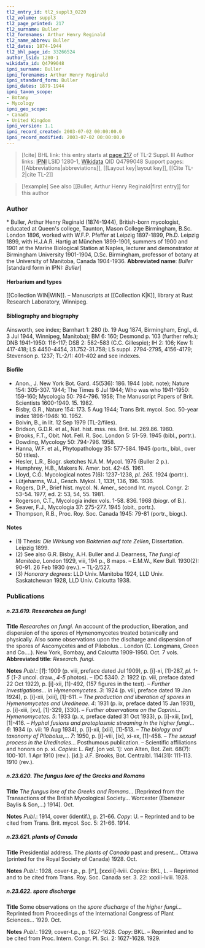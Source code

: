 ```yaml
---
tl2_entry_id: tl2_suppl3_0220
tl2_volume: suppl3
tl2_page_printed: 217
tl2_surname: Buller
tl2_forenames: Arthur Henry Reginald
tl2_name_abbrev: Buller
tl2_dates: 1874-1944
tl2_bhl_page_id: 33266524
author_lsid: 1280-1
wikidata_id: Q4799048
ipni_surname: Buller
ipni_forenames: Arthur Henry Reginald
ipni_standard_form: Buller
ipni_dates: 1879-1944
ipni_taxon_scope: 
- Botany
- Mycology
ipni_geo_scope: 
- Canada
- United Kingdom
ipni_version: 1.1
ipni_record_created: 2003-07-02 00:00:00.0
ipni_record_modified: 2003-07-02 00:00:00.0
---
```


> [!cite] BHL link: this entry starts at [page 217](https://www.biodiversitylibrary.org/page/33266524) of TL-2 Suppl. III
> Author links: [IPNI](https://www.ipni.org/a/1280-1) LSID 1280-1, [Wikidata](https://www.wikidata.org/wiki/Q4799048) QID Q4799048
> Support pages: [[Abbreviations|abbreviations]], [[Layout key|layout key]], [[Cite TL-2|cite TL-2]]

> [!example] See also [[Buller, Arthur Henry Reginald|first entry]] for this author

### Author

\* Buller, Arthur Henry Reginald (1874-1944), British-born mycologist, educated at Queen's college, Taunton, Mason College Birmingham, B.Sc. London 1896, worked with W.F.P. Pfeffer at Leipzig 1897-1899, Ph.D. Leipzig 1899, with H.J.A.R. Hartig at München 1899-1901, summers of 1900 and 1901 at the Marine Biological Station at Naples, lecturer and demonstrator at Birmingham University 1901-1904, D.Sc. Birmingham, professor of botany at the University of Manitoba, Canada 1904-1936. 
**Abbreviated name**: *Buller* \[standard form in IPNI: *Buller*\]

#### Herbarium and types

[[Collection WIN|WIN]]. – Manuscripts at [[Collection K|K]], library at Rust Research Laboratory, Winnipeg.

#### Bibliography and biography

Ainsworth, see index; Barnhart 1: 280 (b. 19 Aug 1874, Birmingham, Engl., d. 3 Jul 1944, Winnipeg, Manitoba); BM 6: 160; Desmond p. 103 (further refs.); DNB 1941-1950: 116-117; DSB 2: 582-583 (C.C. Gillespie); IH 2: 106; Kew 1: 417-418; LS 4450-4454, 31.752-31.758; LS suppl. 2794-2795, 4156-4179; Stevenson p. 1237; TL-2/1: 401-402 and see indexes.

#### Biofile

- Anon., J. New York Bot. Gard. 45(536): 186. 1944 (obit. note); Nature 154: 305-307. 1944; The Times 6 Jul 1944; Who was who 1941-1950: 159-160; Mycologia 50: 794-796. 1958; The Manuscript Papers of Brit. Scientists 1600-1940. 15. 1982.
- Bisby, G.R., Nature 154: 173. 5 Aug 1944; Trans Brit. mycol. Soc. 50-year index 1896-1946: 10. 1952.
- Boivin, B., in lit. 12 Sep 1979 (TL-2/files).
- Bridson, G.D.R. et al., Nat. hist. mss. res. Brit. Isl. 269.86. 1980.
- Brooks, F.T., Obit. Not. Fell. R. Soc. London 5: 51-59. 1945 (bibl., portr.).
- Dowding, Mycology 50: 794-796. 1958.
- Hanna, W.F. et al., Phytopathology 35: 577-584. 1945 (portr., bibl., over 50 titles).
- Hesler, L.R., Biogr. sketches N.A.M. Mycol. 1975 (Buller 2 p.).
- Humphrey, H.B., Makers N. Amer. bot. 42-45. 1961.
- Lloyd, C.G. Mycological notes 7(6): 1237-1238, *pl. 265.* 1924 (portr.).
- Lütjeharms, W.J., Gesch. Mykol. 1, 133f, 136, 196. 1936.
- Rogers, D.P., Brief hist. mycol. N. Amer., second Int. mycol. Congr. 2: 53-54. 1977, ed. 2: 53, 54, 55. 1981.
- Rogerson, C.T., Mycologia index vols. 1-58. 836. 1968 (biogr. of B.).
- Seaver, F.J., Mycologia 37: 275-277. 1945 (obit., portr.).
- Thompson, R.B., Proc. Roy. Soc. Canada 1945: 79-81 (portr., biogr.).

#### Notes

- (1) Thesis: *Die Wirkung von Bakterien auf tote Zellen*, Dissertation. Leipzig 1899.
- (2) See also G.R. Bisby, A.H. Buller and J. Dearness, *The fungi of Manitoba*, London 1929, viii, 194 p., 8 maps. – E.M.W., Kew Bull. 1930(2): 90-91. 26 Feb 1930 (rev.). – TL-2/527.
- (3) *Honorary degrees*: LLD Univ. Manitoba 1924, LLD Univ. Saskatchewan 1928, LLD Univ. Calcutta 1938.

### Publications

##### n.23.619. Researches on fungi

**Title**
*Researches on fungi*. An account of the production, liberation, and dispersion of the spores of Hymenomycetes treated botanically and physically. Also some observations upon the discharge and dispersion of the spores of Ascomycetes and of Pilobolus... London (C. Longmans, Green and Co....). New York, Bombay, and Calcutta 1909-1950. Oct. 7 vols.
**Abbreviated title**: *Research. fungi*.

**Notes**
*Publ*.: \[*1*\]: 1909 (p. viii, preface dated Jul 1909), p. \[i\]-xi, \[1\]-287, *pl. 1-5* (*1-3* uncol. draw., *4-5* photos). – IDC 5340.
*2*: 1922 (p. viii, preface dated 22 Oct 1922), p. \[i\]-xii, \[1\]-492, (157 figures in the text). – *Further investigations*... *in Hymenomycetes*.
*3*: 1924 (p. viii, preface dated 19 Jan 1924), p. \[i\]-xii, \[xiii\], \[1\]-611. – *The production and liberation of spores in Hymenomycetes and Uredineae*.
*4*: 1931 (p. ix, preface dated 15 Jan 1931), p. \[i\]-xiii, \[xv\], \[1\]-329, \[330\]. – *Further observations on the Coprini... Hymenomycetes.*
*5*: 1933 (p. x, preface dated 31 Oct 1933), p. \[i\]-xiii, \[xv\], \[1\]-416. – *Hyphal fusions and protoplasmic streaming in the higher fungi*...
*6*: 1934 (p. vii: 19 Aug 1934), p. \[i\]-xii, \[xiii\], \[1\]-513. – *The biology and taxonomy of Pilobolus*,...
*7*: 1950, p. \[i\]-viii, \[ix\], xi-xx, \[1\]-458. – *The sexual process in the Uredinales*... Posthumous publication. – Scientific affiliations and honors on p. xi.
*Copies*: L.
*Ref*. \[on vol. 1\]: von Alten, Bot. Zeit. 68(7): 100-101. 1 Apr 1910 (rev.). \[id.\]: J.F. Brooks, Bot. Centralbl. 114(31): 111-113. 1910 (rev.).

##### n.23.620. The fungus lore of the Greeks and Romans

**Title**
*The fungus lore of the Greeks and Romans*... \[Reprinted from the Transactions of the British Mycological Society... Worcester (Ebenezer Baylis & Son,...) 1914\]. Oct.

**Notes**
*Publ*.: 1914, cover (identif.), p. 21-66. *Copy*: U. – Reprinted and to be cited from Trans. Brit. mycol. Soc. 5: 21-66. 1914.

##### n.23.621. plants of Canada

**Title**
Presidential address. The *plants of Canada* past and present... Ottawa (printed for the Royal Society of Canada) 1928. Oct.

**Notes**
*Publ*.: 1928, cover-t.p., p. \[i\*\], \[xxxiii\]-lviii. *Copies*: BKL, L. – Reprinted and to be cited from Trans. Roy. Soc. Canada ser. 3. 22: xxxiii-lviii. 1928.

##### n.23.622. spore discharge

**Title**
Some observations on the *spore discharge* of the *higher fungi*... Reprinted from Proceedings of the International Congress of Plant Sciences... 1929. Oct.

**Notes**
*Publ*.: 1929, cover-t.p., p. 1627-1628. *Copy*: BKL. – Reprinted and to be cited from Proc. Intern. Congr. Pl. Sci. 2: 1627-1628. 1929.

